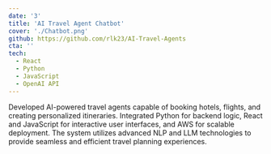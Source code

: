 ```yaml
---
date: '3'
title: 'AI Travel Agent Chatbot'
cover: './Chatbot.png'
github: https://github.com/rlk23/AI-Travel-Agents
cta: ''
tech:
  - React
  - Python
  - JavaScript
  - OpenAI API
---
```


Developed AI-powered travel agents capable of booking hotels, flights, and creating personalized itineraries. Integrated Python for backend logic, React and JavaScript for interactive user interfaces, and AWS for scalable deployment. The system utilizes advanced NLP and LLM technologies to provide seamless and efficient travel planning experiences.
